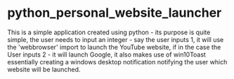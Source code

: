 # python_personal_website_launcher
This is a simple application created using python - its purpose is quite simple, the user needs to input an integer - say the user inputs 1, it will use the 'webbrowser' import to launch the YouTube website, if in the case the User inputs 2 - it will launch Google, it also makes use of win10Toast essentially creating a windows desktop notification notifying the user which website will be launched.
